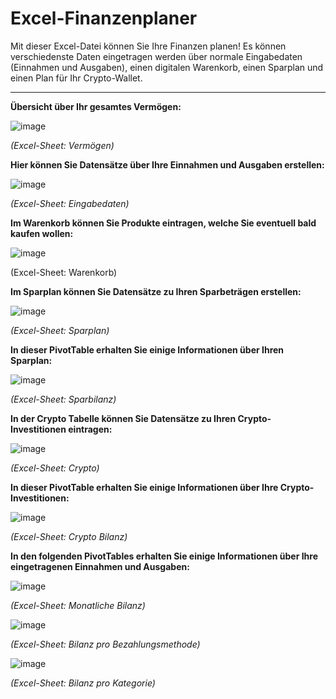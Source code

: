 # Excel-Finanzenplaner
Mit dieser Excel-Datei können Sie Ihre Finanzen planen! Es können verschiedenste Daten eingetragen werden über normale Eingabedaten (Einnahmen und Ausgaben), einen digitalen Warenkorb, einen Sparplan und einen Plan für Ihr Crypto-Wallet.
___

**Übersicht über Ihr gesamtes Vermögen:**

![image](https://user-images.githubusercontent.com/80001985/229794326-98bc78c7-1919-4a68-8a2f-23882951927e.png)

*(Excel-Sheet: Vermögen)*

**Hier können Sie Datensätze über Ihre Einnahmen und Ausgaben erstellen:**

![image](https://user-images.githubusercontent.com/80001985/229799426-24606e2f-ce11-4229-ace9-6ae4ff0d8779.png)

*(Excel-Sheet: Eingabedaten)*

**Im Warenkorb können Sie Produkte eintragen, welche Sie eventuell bald kaufen wollen:**

![image](https://user-images.githubusercontent.com/80001985/229795915-1110e637-17bf-4ce6-b30a-e03876a1b8fd.png)

(Excel-Sheet: Warenkorb)

**Im Sparplan können Sie Datensätze zu Ihren Sparbeträgen erstellen:**

![image](https://user-images.githubusercontent.com/80001985/229799583-46918c5f-c517-41d3-af65-0a6d13e18044.png)

*(Excel-Sheet: Sparplan)*

**In dieser PivotTable erhalten Sie einige Informationen über Ihren Sparplan:**

![image](https://user-images.githubusercontent.com/80001985/229799690-df86d3b2-5734-4743-a27b-0f6d4360870b.png)

*(Excel-Sheet: Sparbilanz)*

**In der Crypto Tabelle können Sie Datensätze zu Ihren Crypto-Investitionen eintragen:**

![image](https://user-images.githubusercontent.com/80001985/229799814-1a8b8115-2840-4d19-824b-75d21b6a9434.png)

*(Excel-Sheet: Crypto)*

**In dieser PivotTable erhalten Sie einige Informationen über Ihre Crypto-Investitionen:**

![image](https://user-images.githubusercontent.com/80001985/229799940-06f6d3ce-ec65-4ba0-954a-1dd3e2ecdc41.png)

*(Excel-Sheet: Crypto Bilanz)*

**In den folgenden PivotTables erhalten Sie einige Informationen über Ihre eingetragenen Einnahmen und Ausgaben:**

![image](https://user-images.githubusercontent.com/80001985/229800088-f100cd9b-2f3b-446a-9b0e-55d8042f7917.png)

*(Excel-Sheet: Monatliche Bilanz)*

![image](https://user-images.githubusercontent.com/80001985/229800386-bebc05db-ab93-4db7-a9a1-a59c48fd82b0.png)

*(Excel-Sheet: Bilanz pro Bezahlungsmethode)*

![image](https://user-images.githubusercontent.com/80001985/229797945-680321de-b655-41d8-9e9c-1585863304f2.png)

*(Excel-Sheet: Bilanz pro Kategorie)*
